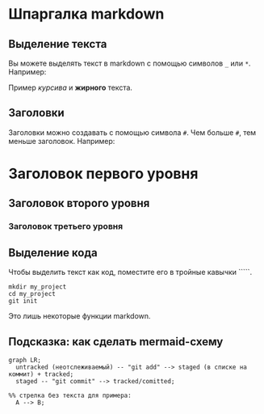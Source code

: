 # Шпаргалка markdown

## Выделение текста

Вы можете выделять текст в markdown с помощью символов `_` или `*`. Например:

Пример _курсива_ и **жирного** текста.

## Заголовки

Заголовки можно создавать с помощью символа `#`. Чем больше `#`, тем меньше заголовок. Например:

# Заголовок первого уровня
## Заголовок второго уровня
### Заголовок третьего уровня

## Выделение кода

Чтобы выделить текст как код, поместите его в тройные кавычки `````. 

```
mkdir my_project
cd my_project
git init
```
Это лишь некоторые функции markdown. 

## Подсказка: как сделать mermaid-схему

```mermaid
graph LR;
  untracked (неотслеживаемый) -- "git add" --> staged (в списке на коммит) + tracked;
  staged -- "git commit" --> tracked/comitted;

%% стрелка без текста для примера: 
  A --> B;
```  

